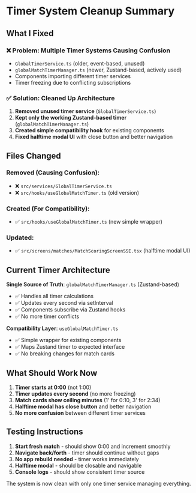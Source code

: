 # Timer System Cleanup Summary

## What I Fixed

### ❌ **Problem**: Multiple Timer Systems Causing Confusion
- `GlobalTimerService.ts` (older, event-based, unused)
- `globalMatchTimerManager.ts` (newer, Zustand-based, actively used)
- Components importing different timer services
- Timer freezing due to conflicting subscriptions

### ✅ **Solution**: Cleaned Up Architecture
1. **Removed unused timer service** (`GlobalTimerService.ts`)
2. **Kept only the working Zustand-based timer** (`globalMatchTimerManager.ts`)
3. **Created simple compatibility hook** for existing components
4. **Fixed halftime modal UI** with close button and better navigation

## Files Changed

### Removed (Causing Confusion):
- ❌ `src/services/GlobalTimerService.ts` 
- ❌ `src/hooks/useGlobalMatchTimer.ts` (old version)

### Created (For Compatibility):
- ✅ `src/hooks/useGlobalMatchTimer.ts` (new simple wrapper)

### Updated:
- ✅ `src/screens/matches/MatchScoringScreenSSE.tsx` (halftime modal UI)

## Current Timer Architecture

**Single Source of Truth**: `globalMatchTimerManager.ts` (Zustand-based)
- ✅ Handles all timer calculations
- ✅ Updates every second via setInterval  
- ✅ Components subscribe via Zustand hooks
- ✅ No more timer conflicts

**Compatibility Layer**: `useGlobalMatchTimer.ts`
- ✅ Simple wrapper for existing components
- ✅ Maps Zustand timer to expected interface
- ✅ No breaking changes for match cards

## What Should Work Now

1. **Timer starts at 0:00** (not 1:00)
2. **Timer updates every second** (no more freezing)
3. **Match cards show ceiling minutes** (1' for 0:10, 3' for 2:34)
4. **Halftime modal has close button** and better navigation
5. **No more confusion** between different timer services

## Testing Instructions

1. **Start fresh match** - should show 0:00 and increment smoothly
2. **Navigate back/forth** - timer should continue without gaps
3. **No app rebuild needed** - timer works immediately
4. **Halftime modal** - should be closable and navigable
5. **Console logs** - should show consistent timer source

The system is now clean with only one timer service managing everything.